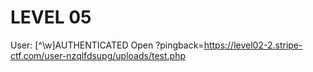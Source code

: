 LEVEL 05
========

User: [^\w]AUTHENTICATED
Open ?pingback=https://level02-2.stripe-ctf.com/user-nzqlfdsupg/uploads/test.php
